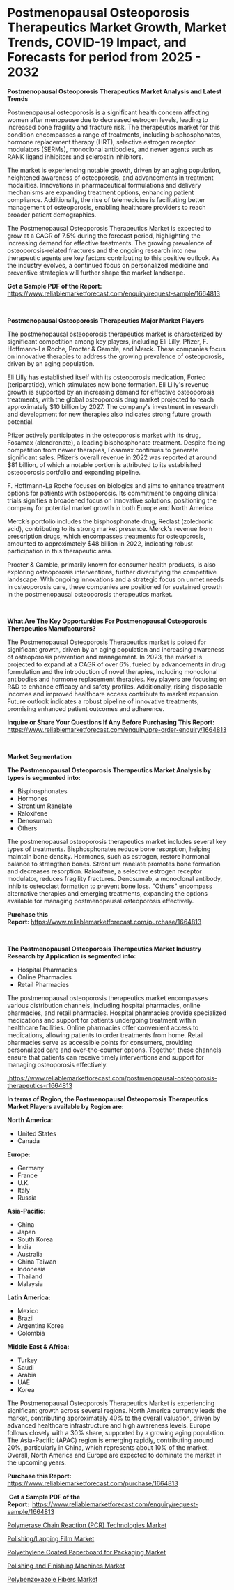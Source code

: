 <p><h1>Postmenopausal Osteoporosis Therapeutics Market Growth, Market Trends, COVID-19 Impact, and Forecasts for period from 2025 - 2032</h1></p><p><strong>Postmenopausal Osteoporosis Therapeutics Market Analysis and Latest Trends</strong></p>
<p><p>Postmenopausal osteoporosis is a significant health concern affecting women after menopause due to decreased estrogen levels, leading to increased bone fragility and fracture risk. The therapeutics market for this condition encompasses a range of treatments, including bisphosphonates, hormone replacement therapy (HRT), selective estrogen receptor modulators (SERMs), monoclonal antibodies, and newer agents such as RANK ligand inhibitors and sclerostin inhibitors.</p><p>The market is experiencing notable growth, driven by an aging population, heightened awareness of osteoporosis, and advancements in treatment modalities. Innovations in pharmaceutical formulations and delivery mechanisms are expanding treatment options, enhancing patient compliance. Additionally, the rise of telemedicine is facilitating better management of osteoporosis, enabling healthcare providers to reach broader patient demographics.</p><p>The Postmenopausal Osteoporosis Therapeutics Market is expected to grow at a CAGR of 7.5% during the forecast period, highlighting the increasing demand for effective treatments. The growing prevalence of osteoporosis-related fractures and the ongoing research into new therapeutic agents are key factors contributing to this positive outlook. As the industry evolves, a continued focus on personalized medicine and preventive strategies will further shape the market landscape.</p></p>
<p><strong>Get a Sample PDF of the Report:&nbsp;</strong> <a href="https://www.reliablemarketforecast.com/enquiry/request-sample/1664813?utm_campaign=1906&utm_medium=2&utm_source=Github&utm_content=ia&utm_term=23032025&utm_id=postmenopausal-osteoporosis-therapeutics">https://www.reliablemarketforecast.com/enquiry/request-sample/1664813</a></p>
<p>&nbsp;</p>
<p><strong>Postmenopausal Osteoporosis Therapeutics Major Market Players</strong></p>
<p><p>The postmenopausal osteoporosis therapeutics market is characterized by significant competition among key players, including Eli Lilly, Pfizer, F. Hoffmann-La Roche, Procter & Gamble, and Merck. These companies focus on innovative therapies to address the growing prevalence of osteoporosis, driven by an aging population.</p><p>Eli Lilly has established itself with its osteoporosis medication, Forteo (teriparatide), which stimulates new bone formation. Eli Lilly's revenue growth is supported by an increasing demand for effective osteoporosis treatments, with the global osteoporosis drug market projected to reach approximately $10 billion by 2027. The company's investment in research and development for new therapies also indicates strong future growth potential.</p><p>Pfizer actively participates in the osteoporosis market with its drug, Fosamax (alendronate), a leading bisphosphonate treatment. Despite facing competition from newer therapies, Fosamax continues to generate significant sales. Pfizer’s overall revenue in 2022 was reported at around $81 billion, of which a notable portion is attributed to its established osteoporosis portfolio and expanding pipeline.</p><p>F. Hoffmann-La Roche focuses on biologics and aims to enhance treatment options for patients with osteoporosis. Its commitment to ongoing clinical trials signifies a broadened focus on innovative solutions, positioning the company for potential market growth in both Europe and North America.</p><p>Merck’s portfolio includes the bisphosphonate drug, Reclast (zoledronic acid), contributing to its strong market presence. Merck's revenue from prescription drugs, which encompasses treatments for osteoporosis, amounted to approximately $48 billion in 2022, indicating robust participation in this therapeutic area.</p><p>Procter & Gamble, primarily known for consumer health products, is also exploring osteoporosis interventions, further diversifying the competitive landscape. With ongoing innovations and a strategic focus on unmet needs in osteoporosis care, these companies are positioned for sustained growth in the postmenopausal osteoporosis therapeutics market.</p></p>
<p>&nbsp;</p>
<p><strong>What Are The Key Opportunities For Postmenopausal Osteoporosis Therapeutics Manufacturers?</strong></p>
<p><p>The Postmenopausal Osteoporosis Therapeutics market is poised for significant growth, driven by an aging population and increasing awareness of osteoporosis prevention and management. In 2023, the market is projected to expand at a CAGR of over 6%, fueled by advancements in drug formulation and the introduction of novel therapies, including monoclonal antibodies and hormone replacement therapies. Key players are focusing on R&D to enhance efficacy and safety profiles. Additionally, rising disposable incomes and improved healthcare access contribute to market expansion. Future outlook indicates a robust pipeline of innovative treatments, promising enhanced patient outcomes and adherence.</p></p>
<p><strong>Inquire or Share Your Questions If Any Before Purchasing This Report:</strong> <a href="https://www.reliablemarketforecast.com/enquiry/pre-order-enquiry/1664813?utm_campaign=1906&utm_medium=2&utm_source=Github&utm_content=ia&utm_term=23032025&utm_id=postmenopausal-osteoporosis-therapeutics">https://www.reliablemarketforecast.com/enquiry/pre-order-enquiry/1664813</a></p>
<p>&nbsp;</p>
<p><strong>Market Segmentation</strong></p>
<p><strong>The Postmenopausal Osteoporosis Therapeutics Market Analysis by types is segmented into:</strong></p>
<p><ul><li>Bisphosphonates</li><li>Hormones</li><li>Strontium Ranelate</li><li>Raloxifene</li><li>Denosumab</li><li>Others</li></ul></p>
<p><p>The postmenopausal osteoporosis therapeutics market includes several key types of treatments. Bisphosphonates reduce bone resorption, helping maintain bone density. Hormones, such as estrogen, restore hormonal balance to strengthen bones. Strontium ranelate promotes bone formation and decreases resorption. Raloxifene, a selective estrogen receptor modulator, reduces fragility fractures. Denosumab, a monoclonal antibody, inhibits osteoclast formation to prevent bone loss. "Others" encompass alternative therapies and emerging treatments, expanding the options available for managing postmenopausal osteoporosis effectively.</p></p>
<p><strong>Purchase this Report:&nbsp;</strong><a href="https://www.reliablemarketforecast.com/purchase/1664813?utm_campaign=1906&utm_medium=2&utm_source=Github&utm_content=ia&utm_term=23032025&utm_id=postmenopausal-osteoporosis-therapeutics">https://www.reliablemarketforecast.com/purchase/1664813</a></p>
<p>&nbsp;</p>
<p><strong>The Postmenopausal Osteoporosis Therapeutics Market Industry Research by Application is segmented into:</strong></p>
<p><ul><li>Hospital Pharmacies</li><li>Online Pharmacies</li><li>Retail Pharmacies</li></ul></p>
<p><p>The postmenopausal osteoporosis therapeutics market encompasses various distribution channels, including hospital pharmacies, online pharmacies, and retail pharmacies. Hospital pharmacies provide specialized medications and support for patients undergoing treatment within healthcare facilities. Online pharmacies offer convenient access to medications, allowing patients to order treatments from home. Retail pharmacies serve as accessible points for consumers, providing personalized care and over-the-counter options. Together, these channels ensure that patients can receive timely interventions and support for managing osteoporosis effectively.</p></p>
<p><a href="https://www.reliablemarketforecast.com/postmenopausal-osteoporosis-therapeutics-r1664813?utm_campaign=1906&utm_medium=2&utm_source=Github&utm_content=ia&utm_term=23032025&utm_id=postmenopausal-osteoporosis-therapeutics">&nbsp;https://www.reliablemarketforecast.com/postmenopausal-osteoporosis-therapeutics-r1664813</a></p>
<p><strong>In terms of Region, the Postmenopausal Osteoporosis Therapeutics Market Players available by Region are:</strong></p>
<p>
    <p> <strong> North America: </strong>
        <ul>
            <li>United States</li>
            <li>Canada</li>
        </ul>
        </p> 
    <p> <strong> Europe: </strong>
        <ul>
            <li>Germany</li>
            <li>France</li>
            <li>U.K.</li>
            <li>Italy</li>
            <li>Russia</li>
        </ul>
        </p> 
    <p> <strong> Asia-Pacific: </strong>
        <ul>
            <li>China</li>
            <li>Japan</li>
            <li>South Korea</li>
            <li>India</li>
            <li>Australia</li>
            <li>China Taiwan</li>
            <li>Indonesia</li>
            <li>Thailand</li>
            <li>Malaysia</li>
        </ul>
        </p> 
    <p> <strong> Latin America: </strong>
        <ul>
            <li>Mexico</li>
            <li>Brazil</li>
            <li>Argentina Korea</li>
            <li>Colombia</li>
        </ul>
        </p> 
    <p> <strong> Middle East & Africa: </strong>
        <ul>
            <li>Turkey</li>
            <li>Saudi</li>
            <li>Arabia</li>
            <li>UAE</li>
            <li>Korea</li>
        </ul>
    </p>
    </p>
<p><p>The Postmenopausal Osteoporosis Therapeutics Market is experiencing significant growth across several regions. North America currently leads the market, contributing approximately 40% to the overall valuation, driven by advanced healthcare infrastructure and high awareness levels. Europe follows closely with a 30% share, supported by a growing aging population. The Asia-Pacific (APAC) region is emerging rapidly, contributing around 20%, particularly in China, which represents about 10% of the market. Overall, North America and Europe are expected to dominate the market in the upcoming years.</p></p>
<p><strong>Purchase this Report: </strong><a href="https://www.reliablemarketforecast.com/purchase/1664813?utm_campaign=1906&utm_medium=2&utm_source=Github&utm_content=ia&utm_term=23032025&utm_id=postmenopausal-osteoporosis-therapeutics">https://www.reliablemarketforecast.com/purchase/1664813</a></p>
<p>&nbsp;<strong>Get a Sample PDF of the Report:&nbsp;&nbsp;</strong><a href="https://www.reliablemarketforecast.com/enquiry/request-sample/1664813?utm_campaign=1906&utm_medium=2&utm_source=Github&utm_content=ia&utm_term=23032025&utm_id=postmenopausal-osteoporosis-therapeutics">https://www.reliablemarketforecast.com/enquiry/request-sample/1664813</a></p>
<p><strong></strong></p>
<p><p><a href="https://github.com/mukaithaisia/Market-Research-Report-List-1/blob/main/polymerase-chain-reaction-pcr-technologies-market.md?utm_campaign=1906&utm_medium=2&utm_source=Github&utm_content=ia&utm_term=23032025&utm_id=postmenopausal-osteoporosis-therapeutics">Polymerase Chain Reaction (PCR) Technologies Market</a></p><p><a href="https://github.com/failarustic/Market-Research-Report-List-1/blob/main/polishinglapping-film-market.md?utm_campaign=1906&utm_medium=2&utm_source=Github&utm_content=ia&utm_term=23032025&utm_id=postmenopausal-osteoporosis-therapeutics">Polishing/Lapping Film Market</a></p><p><a href="https://github.com/hiwanatalak/Market-Research-Report-List-1/blob/main/polyethylene-coated-paperboard-for-packaging-market.md?utm_campaign=1906&utm_medium=2&utm_source=Github&utm_content=ia&utm_term=23032025&utm_id=postmenopausal-osteoporosis-therapeutics">Polyethylene Coated Paperboard for Packaging Market</a></p><p><a href="https://github.com/damjiederyd/Market-Research-Report-List-1/blob/main/polishing-and-finishing-machines-market.md?utm_campaign=1906&utm_medium=2&utm_source=Github&utm_content=ia&utm_term=23032025&utm_id=postmenopausal-osteoporosis-therapeutics">Polishing and Finishing Machines Market</a></p><p><a href="https://github.com/claracpegios/Market-Research-Report-List-1/blob/main/polybenzoxazole-fibers-market.md?utm_campaign=1906&utm_medium=2&utm_source=Github&utm_content=ia&utm_term=23032025&utm_id=postmenopausal-osteoporosis-therapeutics">Polybenzoxazole Fibers Market</a></p></p>